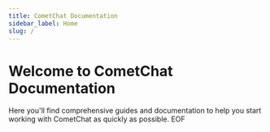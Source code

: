 ```yaml
---
title: CometChat Documentation
sidebar_label: Home
slug: /
---
```


# Welcome to CometChat Documentation

Here you'll find comprehensive guides and documentation to help you start working with CometChat as quickly as possible.
EOF
